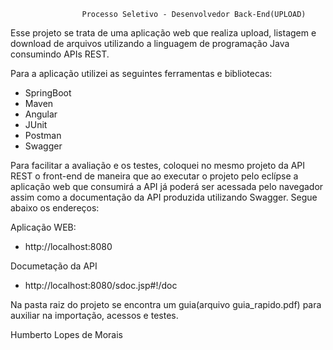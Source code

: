 					Processo Seletivo - Desenvolvedor Back-End(UPLOAD)

Esse projeto se trata de uma aplicação web que realiza upload, listagem e download de
arquivos utilizando a linguagem de programação Java consumindo APIs REST.

Para a aplicação utilizei as seguintes ferramentas e bibliotecas:
- SpringBoot
- Maven
- Angular
- JUnit
- Postman
- Swagger

Para facilitar a avaliação e os testes, coloquei no mesmo projeto da API REST o front-end de maneira que ao executar o projeto pelo eclípse a aplicação web que consumirá a API já poderá ser acessada pelo navegador assim como a documentação da API produzida utilizando Swagger. 
Segue abaixo os endereços:

Aplicação WEB:
- http://localhost:8080

Documetação da API
- http://localhost:8080/sdoc.jsp#!/doc

Na pasta raiz do projeto se encontra um guia(arquivo guia_rapido.pdf) para auxiliar na importação, acessos e testes.

Humberto Lopes de Morais
